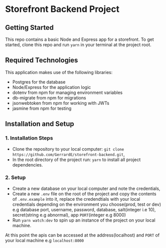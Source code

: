 # Storefront Backend Project

## Getting Started

This repo contains a basic Node and Express app for a storefront. To get started, clone this repo and run `yarn` in your terminal at the project root.

## Required Technologies
This application makes use of the following libraries:
- Postgres for the database
- Node/Express for the application logic
- dotenv from npm for managing environment variables
- db-migrate from npm for migrations
- jsonwebtoken from npm for working with JWTs
- jasmine from npm for testing

## Installation and Setup

### 1. Installation Steps

- Clone the repository to your local computer: `git clone https://github.com/GerrardE/storefront-backend.git`,
- In the root directory of the project run: `yarn` to install all project dependencies.

### 2. Setup

- Create a new database on your local computer and note the credentials,
- Create a new `.env` file on the root of the project and copy the contents of `.env.example` into it, replace the credendtials with your local credentials depending on the environment you choose(prod, test or dev) e.g database port, username, password, database, salt(integer i.e 10), secret(string e.g abnormal), app `PORT`(integer e.g 8000)
- Run `yarn watch:dev` to spin up an instance of the project on your local machine.

At this point the apis can be accessed at the address(localhost) and `PORT` of your local machine e.g `localhost:8000`


